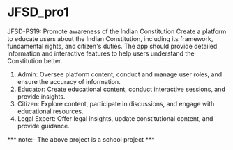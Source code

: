# JFSD_pro1

JFSD-PS19: Promote awareness of the Indian Constitution 
Create a platform to educate users about the Indian Constitution, including its framework, fundamental rights, and citizen's duties. The app should provide detailed information and interactive features to help users understand the Constitution better.
1) Admin: Oversee platform content, conduct and manage user roles, and ensure the accuracy of information.
2) Educator: Create educational content, conduct interactive sessions, and provide insights.
3) Citizen: Explore content, participate in discussions, and engage with educational resources.
4) Legal Expert: Offer legal insights, update constitutional content, and provide guidance.

*** note:- The above project is a school project ***
